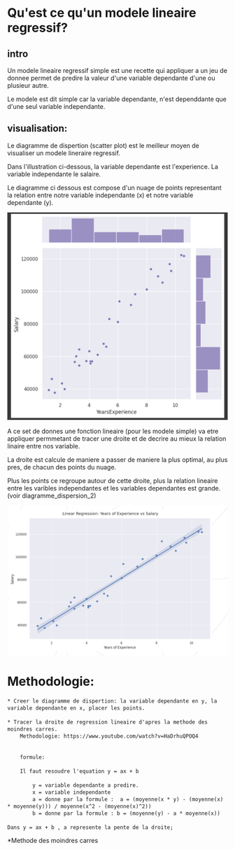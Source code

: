 #  Qu'est ce qu'un modele lineaire regressif?

## intro

Un modele lineaire regressif simple est une recette qui appliquer a un jeu de donnee permet de predire la valeur d'une variable dependante d'une ou plusieur autre.

Le modele est dit simple car la variable dependante, n'est dependdante que d'une seul variable independante.

## visualisation:

Le diagramme de dispertion (scatter plot) est le meilleur moyen de visualiser un modele lineraire regressif.

Dans l'illustration ci-dessous, la variable dependante  est l'experience. La variable independante le salaire.

Le diagramme ci dessous est compose d'un nuage de points representant la relation entre notre variable independante (x) et notre variable dependante (y).

![alt text](diagramme_dispertion.png "diagramme_dispersion")

A ce set de donnes une fonction lineaire (pour les modele simple) va etre appliquer permmetant de tracer une droite et de decrire au mieux la relation linaire entre nos  variable.

La droite est calcule de maniere a passer  de maniere la plus optimal, au plus pres, de chacun des points du nuage.

Plus les points ce regroupe autour de cette droite, plus la relation lineaire entre les varibles independantes et les variables dependantes est grande. (voir diagramme_dispersion_2)


![alt text](diagramme_dispersion_2.png "diagramme_dispersion_2")

# Methodologie:

    * Creer le diagramme de dispertion: la variable dependante en y, la variable dependante en x, placer les points.

    * Tracer la droite de regression lineaire d'apres la methode des moindres carres.
        Methodologie: https://www.youtube.com/watch?v=HaDrhuQPOQ4


        formule: 

        Il faut resoudre l'equation y = ax + b
            
            y = variable dependante a predire.
            x = variable independante
            a = donne par la formule :  a = (moyenne(x * y) - (moyenne(x) * moyenne(y))) / moyenne(x^2 - (moyenne(x)^2))
            b = donne par la formule : b = (moyenne(y) - a * moyenne(x))
    
    Dans y = ax + b , a represente la pente de la droite;

*Methode des moindres carres
    
